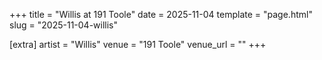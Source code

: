 +++
title = "Willis at 191 Toole"
date = 2025-11-04
template = "page.html"
slug = "2025-11-04-willis"

[extra]
artist = "Willis"
venue = "191 Toole"
venue_url = ""
+++
